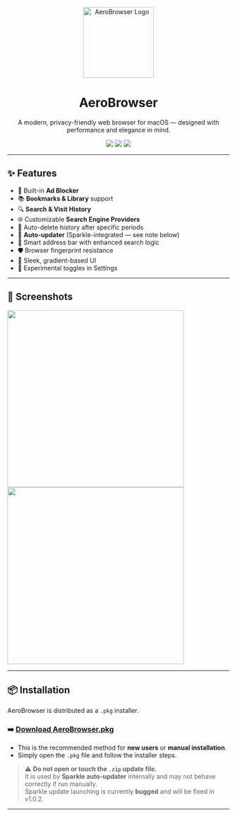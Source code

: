 <p align="center">
  <img src="https://github.com/user-attachments/assets/3d63fb0d-d961-47ea-bcdd-81394bdc70f4" width="160" alt="AeroBrowser Logo">
</p>

<h1 align="center">AeroBrowser</h1>
<p align="center">
  A modern, privacy-friendly web browser for macOS — designed with performance and elegance in mind.
</p>

<p align="center">
  <img src="https://img.shields.io/badge/version-1.0.1-blueviolet?style=flat-square" />
  <img src="https://img.shields.io/badge/AeroBrowser License v1.0-red?style=flat-square" />
  <img src="https://img.shields.io/badge/macOS-14+-lightgrey?style=flat-square" />
</p>

---

## ✨ Features

- 🚫 Built-in **Ad Blocker**
- 📚 **Bookmarks & Library** support
- 🔍 **Search & Visit History**
- 🌐 Customizable **Search Engine Providers**
- 🧹 Auto-delete history after specific periods
- 🔄 **Auto-updater** (Sparkle-integrated — see note below)
- 🧠 Smart address bar with enhanced search logic
- 🛡️ Browser fingerprint resistance
- 🎨 Sleek, gradient-based UI
- 🧪 Experimental toggles in Settings

---

## 📸 Screenshots

<img src="https://github.com/user-attachments/assets/b96d92d1-5e28-44ae-873f-93f4337bf26f" width="400">
<img src="https://github.com/user-attachments/assets/5e71dca1-a3d6-4978-82db-e8cff5594d7d" width="400">

---

## 📦 Installation

AeroBrowser is distributed as a `.pkg` installer.

### ➡️ [Download AeroBrowser.pkg](https://github.com/aerobrowser/aerobrowser/releases/latest)

- This is the recommended method for **new users** or **manual installation**.
- Simply open the `.pkg` file and follow the installer steps.

> ⚠️ **Do not open or touch the `.zip` update file.**  
> It is used by **Sparkle auto-updater** internally and may not behave correctly if run manually.  
> Sparkle update launching is currently **bugged** and will be fixed in v1.0.2.

---
